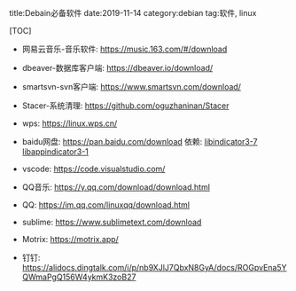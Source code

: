 title:Debain必备软件
date:2019-11-14
category:debian
tag:软件, linux

[TOC]

- 网易云音乐-音乐软件: <https://music.163.com/#/download>

- dbeaver-数据库客户端: <https://dbeaver.io/download/>

- smartsvn-svn客户端: <https://www.smartsvn.com/download/>

- Stacer-系统清理: <https://github.com/oguzhaninan/Stacer>

- wps: <https://linux.wps.cn/>

- baidu网盘: <https://pan.baidu.com/download> 依赖: [libindicator3-7](http://ftp.cn.debian.org/debian/pool/main/libi/libindicator/libindicator3-7_0.5.0-2_amd64.deb) [libappindicator3-1](http://mirrors.ustc.edu.cn/debian/pool/main/liba/libappindicator/libappindicator3-1_0.4.92-3.1_amd64.deb)

- vscode: <https://code.visualstudio.com/>

- QQ音乐: <https://y.qq.com/download/download.html>

- QQ: <https://im.qq.com/linuxqq/download.html>

- sublime: <https://www.sublimetext.com/download>

- Motrix: <https://motrix.app/>

- 钉钉: <https://alidocs.dingtalk.com/i/p/nb9XJlJ7QbxN8GyA/docs/ROGpvEna5YQWmaPgQ156W4ykmK3zoB27>